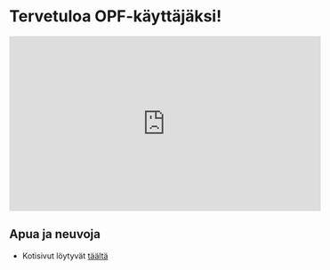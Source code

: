 # Tervetuloa OPF-käyttäjäksi!



<iframe width="560" height="315" src="https://www.youtube.com/embed/k3tSnRsep6c" frameborder="0" allow="accelerometer; autoplay; clipboard-write; encrypted-media; gyroscope; picture-in-picture" allowfullscreen></iframe>

## Apua ja neuvoja

* Kotisivut löytyvät [täältä](http://open-project-framework.pages.labranet.jamk.fi/)




